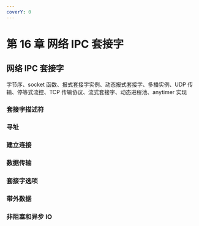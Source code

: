 ```yaml
---
coverY: 0
---
```


# 第 16 章 网络 IPC 套接字

## 网络 IPC 套接字

字节序、socket 函数、报式套接字实例、动态报式套接字、多播实例、UDP 传输、停等式流控、TCP 传输协议、流式套接字、动态进程池、anytimer 实现

### 套接字描述符

### 寻址

### 建立连接

### 数据传输

### 套接字选项

### 带外数据

### 非阻塞和异步 IO
